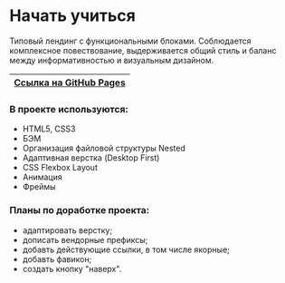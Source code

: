 # Начать учиться

Типовый лендинг с функциональными блоками. Соблюдается комплексное повествование, выдерживается общий стиль и баланс между информативностью и визуальным дизайном.

| [Ссылка на GitHub Pages](https://sahvea.github.io/how-to-learn/) |
| - |

### В проекте используются:
* HTML5, CSS3
* БЭМ
* Организация файловой структуры Nested
* Адаптивная верстка (Desktop First)
* CSS Flexbox Layout
* Анимация
* Фреймы

### Планы по доработке проекта:
* адаптировать верстку;
* дописать вендорные префиксы;
* добавть действующие ссылки, в том числе якорные;
* добавть фавикон;
* создать кнопку "наверх".
